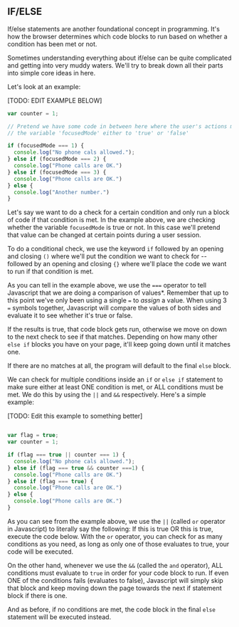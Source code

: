 ## IF/ELSE

If/else statements are another foundational concept in programming. It's how the browser determines which code blocks to run based on whether a condition has been met or not.

Sometimes understanding everything about if/else can be quite complicated and getting into very muddy waters. We'll try to break down all their parts into simple core ideas in here.

Let's look at an example:

[TODO: EDIT EXAMPLE BELOW]
~~~js
var counter = 1;

// Pretend we have some code in between here where the user's actions might toggle the value of
// the variable 'focusedMode' either to 'true' or 'false'

if (focusedMode === 1) {
  console.log("No phone cals allowed.");
} else if (focusedMode === 2) {
  console.log("Phone calls are OK.")
} else if (focusedMode === 3) {
  console.log("Phone calls are OK.")
} else {
  console.log("Another number.")
}
~~~

Let's say we want to do a check for a certain condition and only run a block of code if that condition is met. In the example above, we are checking whether the variable `focusedMode` is true or not. In this case we'll pretend that value can be changed at certain points during a user session.

To do a conditional check, we use the keyword `if` followed by an opening and closing `()` where we'll put the condition we want to check for -- followed by an opening and closing `{}` where we'll place the code we want to run if that condition is met.

As you can tell in the example above, we use the `===` operator to tell Javascript that we are doing a comparison of values*. Remember that up to this point we've only been using a single `=` to *assign* a value. When using 3 `=` symbols together, Javascript will compare the values of both sides and evaluate it to see whether it's true or false.

If the results is true, that code block gets run, otherwise we move on down to the next check to see if that matches. Depending on how many other `else if` blocks you have on your page, it'll keep going down until it matches one.

If there are no matches at all, the program will default to the final `else` block.

We can check for multiple conditions inside an `if` or `else if` statement to make sure either at least ONE condition is met, or ALL conditions must be met. We do this by using the `||` and `&&` respectively. Here's a simple example:


[TODO: Edit this example to something better]
~~~js

var flag = true;
var counter = 1;

if (flag === true || counter === 1) {
  console.log("No phone cals allowed.");
} else if (flag === true && counter ===1) {
  console.log("Phone calls are OK.")
} else if (flag === true) {
  console.log("Phone calls are OK.")
} else {
  console.log("Phone calls are OK.")
}
~~~

As you can see from the example above, we use the `||` (called `or` operator in Javascript) to literally say the following: If this is true OR this is true, execute the code below. With the `or` operator, you can check for as many conditions as you need, as long as only one of those evaluates to true, your code will be executed.

On the other hand, whenever we use the `&&` (called the `and` operator), ALL conditions must evaluate to `true` in order for your code block to run. If even ONE of the conditions fails (evaluates to false), Javascript will simply skip that block and keep moving down the page towards the next if statement block if there is one. 

And as before, if no conditions are met, the code block in the final `else` statement will be executed instead.



